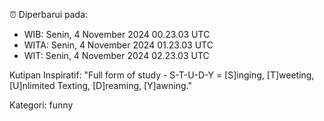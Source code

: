 ⏰ Diperbarui pada:
- WIB: Senin, 4 November 2024 00.23.03 UTC
- WITA: Senin, 4 November 2024 01.23.03 UTC
- WIT: Senin, 4 November 2024 02.23.03 UTC

Kutipan Inspiratif:
"Full form of study - S-T-U-D-Y = [S]inging, [T]weeting, [U]nlimited Texting, [D]reaming, [Y]awning."


Kategori: funny

